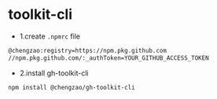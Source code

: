 # toolkit-cli

- 1.create `.npmrc` file

```bash
@chengzao:registry=https://npm.pkg.github.com
//npm.pkg.github.com/:_authToken=YOUR_GITHUB_ACCESS_TOKEN
```

- 2.install gh-toolkit-cli

```bash
npm install @chengzao/gh-toolkit-cli
```